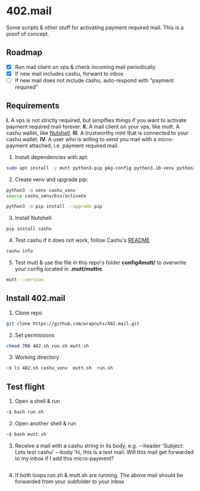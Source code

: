 # 402.mail
Some scripts & other stuff for activating payment required mail. This is a proof of concept. 

## Roadmap
- [x] Run mail client on vps & check incoming mail periodically 
- [x] If new mail includes cashu, forward to inbox
- [ ] If new mail does not include cashu, auto-respond with "payment required"

## Requirements 

**I.** A vps is not strictly required, but simplfies things if you want to activate payment required mail forever. **II.** A mail client on your vps, like mutt. A cashu wallet, like [Nutshell](https://github.com/cashubtc/nutshell?tab=readme-ov-file). **III.** A trustworthy mint that is connected to your cashu wallet. **IV.** A user who is willing to send you mail with a micro-payment attached, i.e. payment required mail. 

1. Install dependencies with apt:

```bash
sudo apt install -y mutt python3-pip pkg-config python3.10-venv python3-qrcode
```
2. Create venv and upgrade pip:

```bash
python3 -m venv cashu_venv
source cashu_venv/bin/activate
```
```bash
python3 -m pip install --upgrade pip
```
3. Install Nutshell:

```bash
pip install cashu
```
4. Test cashu if it does not work, follow Cashu's [README](https://github.com/cashubtc/nutshell?tab=readme-ov-file)

```bash
cashu info
```
5. Test mutt & use the file in this repo's folder **config4mutt/** to overwrite your config located in **.mutt/muttrc**

```bash
mutt --version
```

## Install 402.mail

1. Clone repo

```bash
git clone https://github.com/wrapnuts/402.mail.git
```
2. Set permissions

```bash
chmod 700 402.sh run.sh mutt.sh
```
3. Working directory

```bash
~$ ls 402.sh cashu_venv  mutt.sh  run.sh
```
## Test flight

1. Open a shell & run
```bash
~$ bash run.sh
```
2. Open another shell & run
```bash
~$ bash mutt.sh
```
3. Receive a mail with a cashu string in its body, e.g.
   --header 'Subject: Lets test cashu'
   --body 'hi, this is a test mail. Will this mail get forwarded to my inbox if I add this micro-payment?
   ``` cashuBo2F0gaJhaUgAdZ4_iwazb2FwgaNhYQFhc3hANjNkNjhiOWM0MGIyODkxZWM0MWYxNTc4OGFjNDU2NTc0M2QyZjIxZjkwMTViMDNhODJmZjZmZTE2ZTMxNWMxOGFjWCEDorB3_PgHsZiLWzudB_sbzDBu4bGrT_ybBpT6D4EEyKphbXdodHRwczovLzgzMzMuc3BhY2U6MzMzOGF1Y3NhdA'
   ```
5. If both loops run.sh & mutt.sh are running. The above mail should be forwarded from your subfolder to your inbox 
